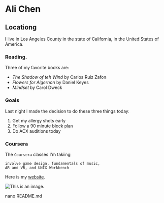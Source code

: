 # Ali Chen

## Locationg

I live in Los Angeles County in the state of California, in the United States of America.

### Reading.

Three of my favorite books are:
- *The Shadow of teh Wind* by Carlos Ruiz Zafon
- *Flowers for Algernon* by Daniel Keyes
- *Mindset* by Carol Dweck

### Goals
Last night I made the decision to do these three things today: 

1. Get my allergy shots early
2. Follow a 90 minute block plan
3. Do ACX auditions today

### Coursera
The `Coursera` classes I'm takiing 

```
involve game design, fundamentals of music,
AR and VR, and UNIX Workbench
```

Here is my [website](www.alichen.com).

![This is an image.](https://github.com/yihui/xaringan/releases/download/v0.0.2/karl-moustache.jpg)

nano README.md

